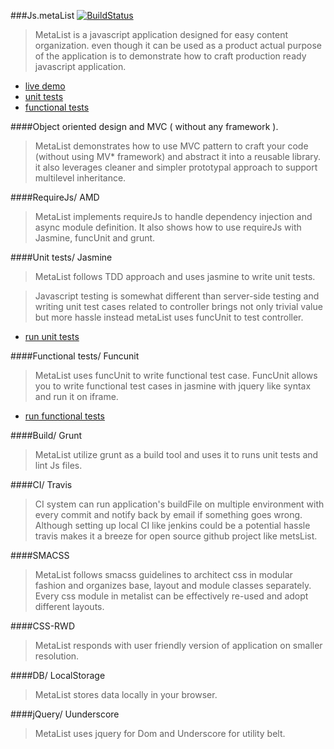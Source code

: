 ###Js.metaList [![BuildStatus](https://travis-ci.org/metanitesh/Js.metaList.svg?branch=master)](https://travis-ci.org/metanitesh/Js.metaList)

>MetaList is a javascript application designed for easy content organization. even though it can be used as a product actual purpose of the application is to demonstrate how to craft production ready javascript application. 
- [live demo](http://www.niteshsharma.com/js.metalist)
- [unit tests](http://www.niteshsharma.com/js.metalist/tests/unit/specrunner.html)
- [functional tests](http://www.niteshsharma.com/js.metalist/tests/functional/specrunner.html)


####Object oriented design and MVC ( without any framework ).

>MetaList demonstrates how to use MVC pattern to craft your code (without using MV* framework) and abstract it into a reusable library. it also leverages  cleaner and simpler prototypal approach to support multilevel inheritance. 

####RequireJs/ AMD 

>MetaList implements requireJs to handle dependency injection and async module definition. It also shows how to use requireJs with Jasmine, funcUnit and grunt. 

####Unit tests/ Jasmine

>MetaList follows TDD approach and uses jasmine to write unit tests. 

>Javascript testing is somewhat different than server-side testing and writing unit test cases related to controller brings not only trivial value but more hassle instead metaList uses funcUnit to test controller.

- [run unit tests](http://www.niteshsharma.com/jsMetaList/functional/specrunner.html)

####Functional tests/ Funcunit

>MetaList uses funcUnit to write functional test case. FuncUnit allows you to write functional test cases in jasmine with jquery like syntax and run it on iframe.  

- [run functional tests](http://www.niteshsharma.com/jsMetaList/functional/specrunner.html)
  
####Build/ Grunt 

>MetaList utilize grunt as a build tool and uses it to runs unit tests and lint Js files. 

####CI/ Travis

>CI system can run application's buildFile on multiple environment with every commit and notify back by email if something goes wrong. Although setting up local CI like jenkins could be a potential  hassle travis makes it a breeze for open source github project like metsList.


####SMACSS

>MetaList follows smacss guidelines to architect css in modular fashion and organizes base, layout and module classes separately. Every css module in metalist can be effectively re-used and adopt different layouts.

####CSS-RWD
>MetaList responds with user friendly version of application on smaller resolution.

####DB/ LocalStorage 
>MetaList stores data locally in your browser.

####jQuery/ Uunderscore
>MetaList uses jquery for Dom and Underscore for utility belt.


